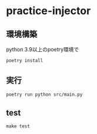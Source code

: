 # practice-injector

## 環境構築
python 3.9以上のpoetry環境で
```sh
poetry install
```

## 実行
```sh
poetry run python src/main.py
```

## test
```
make test
```
